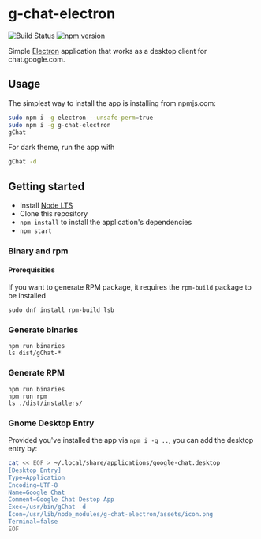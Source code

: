 # g-chat-electron
[![Build Status](https://travis-ci.org/Jiri-Kremser/g-chat-electron.svg?branch=master)](https://travis-ci.org/Jiri-Kremser/g-chat-electron)
[![npm version](https://badge.fury.io/js/g-chat-electron.svg)](https://badge.fury.io/js/g-chat-electron)



Simple [Electron](http://electron.atom.io) application that works as a desktop client
for chat.google.com.


## Usage

The simplest way to install the app is installing from npmjs.com:

```bash
sudo npm i -g electron --unsafe-perm=true
sudo npm i -g g-chat-electron
gChat
```

For dark theme, run the app with

```bash
gChat -d
```

## Getting started

- Install [Node LTS](https://nodejs.org)
- Clone this repository
- `npm install` to install the application's dependencies
- `npm start`

### Binary and rpm

#### Prerequisities
If you want to generate RPM package, it requires the `rpm-build` package to be installed

```
sudo dnf install rpm-build lsb
```

### Generate binaries

```
npm run binaries
ls dist/gChat-*
```

### Generate RPM

```
npm run binaries
npm run rpm
ls ./dist/installers/
```

### Gnome Desktop Entry

Provided you've installed the app via `npm i -g ..`, you can add the desktop entry by:

```bash
cat << EOF > ~/.local/share/applications/google-chat.desktop
[Desktop Entry]
Type=Application
Encoding=UTF-8
Name=Google Chat
Comment=Google Chat Destop App
Exec=/usr/bin/gChat -d
Icon=/usr/lib/node_modules/g-chat-electron/assets/icon.png
Terminal=false
EOF
```
